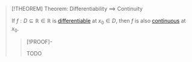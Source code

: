 >[!THEOREM] Theorem: Differentiability $\implies$ Continuity
>
>If $f: D \subseteq \mathbb{R} \in \mathbb{R}$ is [differentiable](Differentiability%20of%20Real%20Functions.md) at $x_0 \in D$, then $f$ is also [continuous](../Real%20Functions/Continuity/Continuity%20of%20Real%20Functions.md) at $x_0$.
>
>>[!PROOF]-
>>
>>TODO
>>
>